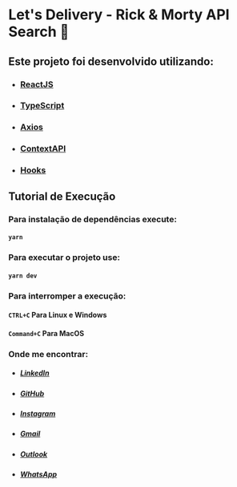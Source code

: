 # Let's Delivery - Rick & Morty API Search :memo:



## Este projeto foi desenvolvido utilizando:

* ### [ReactJS](https://pt-br.reactjs.org/)

* ### [TypeScript](https://www.typescriptlang.org/)

* ### [Axios](https://axios-http.com/)

* ### [ContextAPI](https://pt-br.reactjs.org/docs/context.html)

* ### [Hooks](https://pt-br.reactjs.org/docs/hooks-overview.html)



## Tutorial de Execução

### Para instalação de dependências execute:

#### `yarn`

### Para executar o projeto use:

#### `yarn dev`

### Para interromper a execução:

#### `CTRL+C` Para Linux e Windows
#### `Command+C` Para MacOS



### Onde me encontrar:

* ##### [LinkedIn](https://www.linkedin.com/in/lucas-vieira-urquiza)

* ##### [GitHub](https://github.com/lucasvurquiza)

* ##### [Instagram](https://www.instagram.com/lucas_urquiza)

* ##### [Gmail](mailto:urquizaxd@gmail.com)

* ##### [Outlook](mailto:lucasuvie@hotmail.com)

* ##### [WhatsApp](https://api.whatsapp.com/send?phone=5562996559459)

